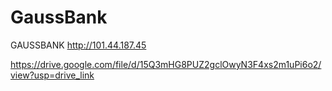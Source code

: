 # GaussBank
GAUSSBANK
http://101.44.187.45


https://drive.google.com/file/d/15Q3mHG8PUZ2gclOwyN3F4xs2m1uPi6o2/view?usp=drive_link
